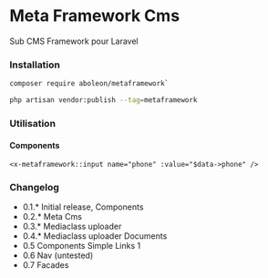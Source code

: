 # Meta Framework Cms
Sub CMS Framework pour Laravel 
### Installation

```bash
composer require aboleon/metaframework`

php artisan vendor:publish --tag=metaframework
```
### Utilisation

#### Components
    
```blade
<x-metaframework::input name="phone" :value="$data->phone" />
```



### Changelog

- 0.1.* Initial release, Components 
- 0.2.* Meta Cms 
- 0.3.* Mediaclass uploader 
- 0.4.* Mediaclass uploader Documents
- 0.5 Components Simple Links 1
- 0.6 Nav (untested)
- 0.7 Facades